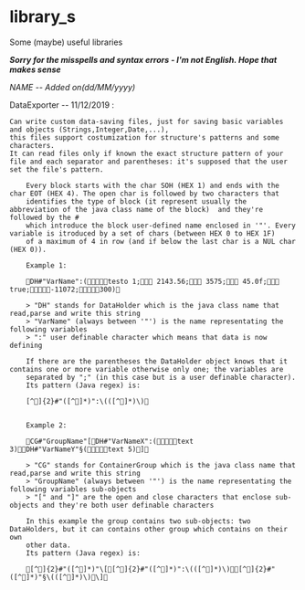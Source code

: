 # library_s
Some (maybe) useful libraries 

***Sorry for the misspells and syntax errors - I'm not English. Hope that makes sense***

*NAME         --   Added on(dd/MM/yyyy)*

DataExporter  --   11/12/2019 :

    Can write custom data-saving files, just for saving basic variables and objects (Strings,Integer,Date,...),
    this files support costumization for structure's patterns and some characters.
    It can read files only if known the exact structure pattern of your file and each separator and parentheses: it's supposed that the user set the file's pattern.
		
		Every block starts with the char SOH (HEX 1) and ends with the char EOT (HEX 4). The open char is followed by two characters that 
		identifies the type of block (it represent usually the abbreviation of the java class name of the block)  and they're followed by the #
		which introduce the block user-defined name enclosed in '"'. Every variable is itroduced by a set of chars (between HEX 0 to HEX 1F) 
		of a maximum of 4 in row (and if below the last char is a NUL char (HEX 0)). 
		
		Example 1:
		
		DH#"VarName":(testo 1; 2143.56; 3575; 45.0f; true;-11072;300)
		
		> "DH" stands for DataHolder which is the java class name that read,parse and write this string
		> "VarName" (always between '"') is the name representating the following variables
		> ":" user definable character which means that data is now defining 
		
		If there are the parentheses the DataHolder object knows that it contains one or more variable otherwise only one; the variables are
		separated by ";" (in this case but is a user definable character).
		Its pattern (Java regex) is:
		
		[^]{2}#"([^]*)":\(([^]*)\)
			
		
		Example 2:
		
		CG#"GroupName"[DH#"VarNameX":(text 3)DH#"VarNameY"§(text 5)]
		
		> "CG" stands for ContainerGroup which is the java class name that read,parse and write this string
		> "GroupName" (always between '"') is the name representating the following variables sub-objects
		> "[" and "]" are the open and close characters that enclose sub-objects and they're both user definable characters
		
		In this example the group contains two sub-objects: two DataHolders, but it can contains other group which contains on their own 
		other data.
		Its pattern (Java regex) is:
		
		[^]{2}#"([^]*)"\[[^]{2}#"([^]*)":\(([^]*)\)[^]{2}#"([^]*)"§\(([^]*)\)\]
